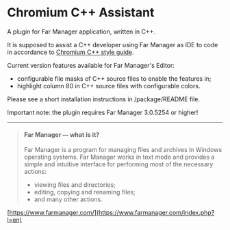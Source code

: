 # Chromium C++ Assistant #
A plugin for Far Manager application, written in C++.

It is supposed to assist a C++ developer using Far Manager as IDE to code in
accordance to [Chromium C++ style guide](https://chromium.googlesource.com/chromium/src/+/master/styleguide/c++/c++.md).

Current version features available for Far Manager's Editor:

  * configurable file masks of C++ source files to enable the features in;
  * highlight column 80 in C++ source files with configurable colors.

Please see a short installation instructions in /package/README file.

Important note: the plugin requires Far Manager 3.0.5254 or higher!
           
--------------------------------------------------------------------------------
          
>
> #### Far Manager — what is it? ####
> 
> Far Manager is a program for managing files and archives in Windows operating
> systems. Far Manager works in text mode and provides a simple and intuitive
> interface for performing most of the necessary actions:
>
> * viewing files and directories;
> * editing, copying and renaming files;
> * and many other actions.
>
[https://www.farmanager.com/](https://www.farmanager.com/index.php?l=en)
